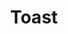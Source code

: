 ---
layout: pattern.njk
key: toast-mobile_de
title: Toast
parent: components-mobile_de
image: mobile/overview/toast.webp
keywords: toast, snackbar, notification
order: 220
---